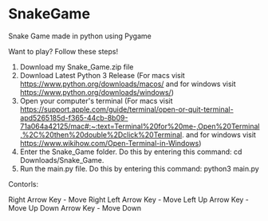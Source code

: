 # SnakeGame
Snake Game made in python using Pygame

Want to play? Follow these steps!

1.  Download my Snake_Game.zip file
2.  Download Latest Python 3 Release (For macs visit https://www.python.org/downloads/macos/ and for windows visit https://www.python.org/downloads/windows/)
3.  Open your computer's terminal (For macs visit https://support.apple.com/guide/terminal/open-or-quit-terminal-apd5265185d-f365-44cb-8b09-71a064a42125/mac#:~:text=Terminal%20for%20me-,Open%20Terminal,%2C%20then%20double%2Dclick%20Terminal. and for windows visit https://www.wikihow.com/Open-Terminal-in-Windows)
4.  Enter the Snake_Game folder. Do this by entering this command: cd Downloads/Snake_Game.
5.  Run the main.py file. Do this by entering this command: python3 main.py



Contorls:

Right Arrow Key - Move Right
Left Arrow Key  - Move Left
Up Arrow Key    - Move Up
Down Arrow Key  - Move Down
